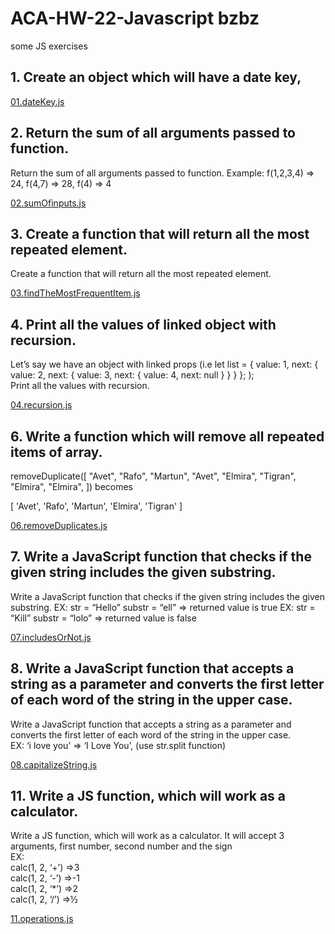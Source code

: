 # ACA-HW-22-Javascript bzbz

some JS exercises

## 1. Create an object which will have a date key,

[01.dateKey.js](01.dateKey.js)

## 2. Return the sum of all arguments passed to function.

Return the sum of all arguments passed to function.
Example: f(1,2,3,4) => 24, f(4,7) => 28, f(4) => 4

[02.sumOfinputs.js](02.sumOfinputs.js)

## 3. Create a function that will return all the most repeated element.

Create a function that will return all the most repeated element.

[03.findTheMostFrequentItem.js](03.findTheMostFrequentItem.js)

## 4. Print all the values of linked object with recursion.

Let’s say we have an object with linked props (i.e
let list = {
value: 1,
next: {
value: 2,
next: {
value: 3,
next: {
value: 4,
next: null
}
}
}
};
); <br>
Print all the values with recursion.

[04.recursion.js](04.recursion.js)

## 6. Write a function which will remove all repeated items of array.

removeDuplicate([
"Avet",
"Rafo",
"Martun",
"Avet",
"Elmira",
"Tigran",
"Elmira",
"Elmira",
]) becomes <br>

[ 'Avet', 'Rafo', 'Martun', 'Elmira', 'Tigran' ]

[06.removeDuplicates.js](06.removeDuplicates.js)

## 7. Write a JavaScript function that checks if the given string includes the given substring.

Write a JavaScript function that checks if the given string includes the given substring.
EX: str = “Hello” substr = “ell” => returned value is true
EX: str = “Kill” substr = “lolo” => returned value is false

[07.includesOrNot.js](07.includesOrNot.js)

## 8. Write a JavaScript function that accepts a string as a parameter and converts the first letter of each word of the string in the upper case.

Write a JavaScript function that accepts a string as a parameter and converts the first letter of each word of the string in the upper case. <br>
EX: ‘i love you’ => ‘I Love You’, (use str.split function)

[08.capitalizeString.js](08.capitalizeString.js)

## 11. Write a JS function, which will work as a calculator.

Write a JS function, which will work as a calculator.
It will accept 3 arguments, first number, second number and the sign <br>
EX: <br>
calc(1, 2, ‘+’) =>3 <br>
calc(1, 2, ‘-’) =>-1 <br>
calc(1, 2, ‘\*’) =>2 <br>
calc(1, 2, ‘/’) =>½ <br>

[11.operations.js](11.operations.js)
